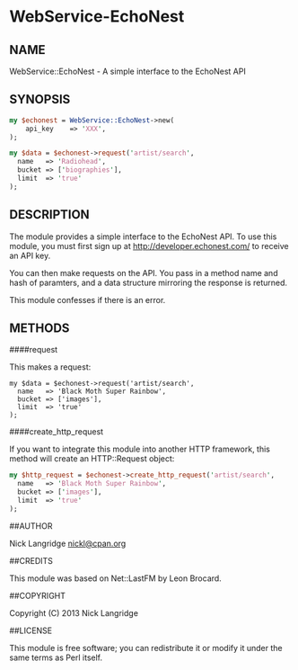 WebService-EchoNest
===================

## NAME

WebService::EchoNest - A simple interface to the EchoNest API

## SYNOPSIS

```perl
my $echonest = WebService::EchoNest->new(
    api_key    => 'XXX',
);

my $data = $echonest->request('artist/search',
  name   => 'Radiohead',
  bucket => ['biographies'],
  limit  => 'true'
);
```

## DESCRIPTION

The module provides a simple interface to the EchoNest API. To use this module, you must first sign up at http://developer.echonest.com/ to receive an API key.

You can then make requests on the API. You pass in a method name and hash of paramters, and a data structure mirroring the response is returned.

This module confesses if there is an error.

## METHODS

####request

This makes a request:
```pelr
my $data = $echonest->request('artist/search',
  name   => 'Black Moth Super Rainbow',
  bucket => ['images'],
  limit  => 'true'
);
```

####create_http_request

If you want to integrate this module into another HTTP framework, this method will create an HTTP::Request object:
```perl
my $http_request = $echonest->create_http_request('artist/search',
  name   => 'Black Moth Super Rainbow',
  bucket => ['images'],
  limit  => 'true'
);
```

##AUTHOR

Nick Langridge <nickl@cpan.org>

##CREDITS

This module was based on Net::LastFM by Leon Brocard.

##COPYRIGHT

Copyright (C) 2013 Nick Langridge

##LICENSE

This module is free software; you can redistribute it or modify it under the same terms as Perl itself.
